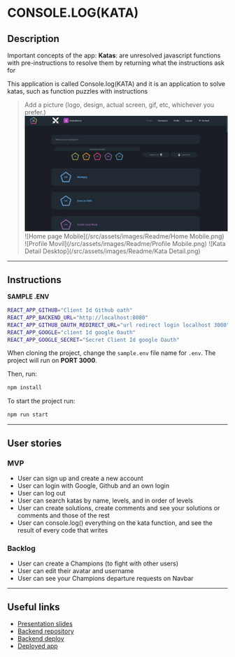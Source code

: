 # CONSOLE.LOG(KATA)

## Description

Important concepts of the app:
**Katas**: are unresolved javascript functions with pre-instructions to resolve them by returning what the instructions ask for

This application is called Console.log(KATA) and it is an application to solve katas, such as function puzzles with instructions

> Add a picture (logo, design, actual screen, gif, etc, whichever you prefer.)
 ![Home page Desktop](/src/assets/images/Readme/Home.png)
 ![Home page Mobile](/src/assets/images/Readme/Home Mobile.png)
 ![Profile Movil](/src/assets/images/Readme/Profile Mobile.png)
 ![Kata Detail Desktop](/src/assets/images/Readme/Kata Detail.png)
 

---
## Instructions

**SAMPLE .ENV**
```bash
REACT_APP_GITHUB="Client Id Github oath"
REACT_APP_BACKEND_URL="http://localhost:8080"
REACT_APP_GITHUB_OAUTH_REDIRECT_URL="url redirect login localhost 3000"
REACT_APP_GOOGLE="client Id google Oauth"
REACT_APP_GOOGLE_SECRET="Secret Client Id google Oauth"
```

When cloning the project, change the <code>sample.env</code> file name for <code>.env</code>. The project will run on **PORT 3000**.



Then, run:
```bash
npm install
```

To start the project run:
```bash
npm run start
```

---
## User stories 

### MVP

- User can sign up and create a new account
- User can login with Google, Github and an own login
- User can log out
- User can search katas by name, levels, and in order of levels 
- User can create solutions, create comments and see your solutions or comments and those of the rest
- User can console.log() everything on the kata function, and see the result of every code that writes

### Backlog

- User can create a Champions (to fight with other users)
- User can edit their avatar and username 
- User can see your Champions departure requests on Navbar


---

## Useful links

- [Presentation slides]()
- [Backend repository]()
- [Backend deploy]()
- [Deployed app]()


